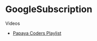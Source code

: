 # GoogleSubscription
Videos
- [Papaya Coders Playlist](https://www.youtube.com/watch?v=oOgI03ctPNo&list=PL6Rs84MkNq7lBC5BdPixussAH_mVI0tr8)
